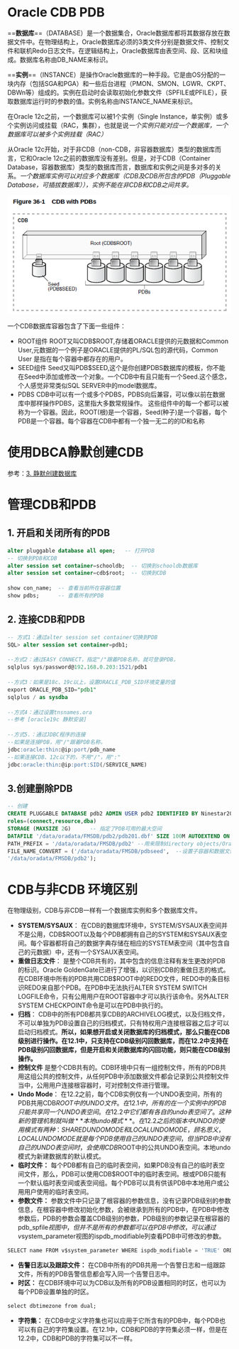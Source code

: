# Oracle CDB PDB

==**数据库**==（DATABASE）是一个数据集合，Oracle数据库都将其数据存放在数据文件中。在物理结构上，Oracle数据库必须的3类文件分别是数据文件、控制文件和联机Redo日志文件。在逻辑结构上，Oracle数据库由表空间、段、区和块组成。数据库名称由DB_NAME来标识。

==**实例**==（INSTANCE）是操作Oracle数据库的一种手段。它是由OS分配的一块内存（包括SGA和PGA）和一些后台进程（PMON、SMON、LGWR、CKPT、DBWn等）组成的。实例在启动时会读取初始化参数文件（SPFILE或PFILE），获取数据库运行时的参数的值。实例名称由INSTANCE_NAME来标识。

在Oracle 12c之前，一个数据库可以被1个实例（Single Instance，单实例）或多个实例访问或挂载（RAC，集群），也就是说*一个实例只能对应一个数据库，一个数据库可以被多个实例挂载（RAC）*

从Oracle 12c开始，对于非CDB（non-CDB，非容器数据库）类型的数据库而言，它和Oracle 12c之前的数据库没有差别。但是，对于CDB（Container Database，容器数据库）类型的数据库而言，数据库和实例之间是多对多的关系。*一个数据库实例可以对应多个数据库（CDB及CDB所包含的PDB（Pluggable Database，可插拔数据库）），实例不能在非CDB和CDB之间共享。*

![](assets/image-20221127211228967-20230610173813-oj2b00c.png)

一个CDB数据库容器包含了下面一些组件：

- ROOT组件
  ROOT又叫CDB$ROOT,存储着ORACLE提供的元数据和Common User,元数据的一个例子是ORACLE提供的PL/SQL包的源代码，Common User 是指在每个容器中都存在的用户。
- SEED组件
  Seed又叫PDB$SEED,这个是你创建PDBS数据库的模板，你不能在Seed中添加或修改一个对象。一个CDB中有且只能有一个Seed.这个感念，个人感觉非常类似SQL SERVER中的model数据库。
- PDBS
  CDB中可以有一个或多个PDBS，PDBS向后兼容，可以像以前在数据库中那样操作PDBS，这里指大多数常规操作。
  这些组件中的每一个都可以被称为一个容器。因此，ROOT(根)是一个容器，Seed(种子)是一个容器，每个PDB是一个容器。每个容器在CDB中都有一个独一无二的的ID和名称

# 使用DBCA静默创建CDB

参考：[3. 静默创建数据库](Oracle19c%20静默安装.md#3.%20静默创建数据库)

# 管理CDB和PDB

## 1. 开启和关闭所有的PDB

```sql
alter pluggable database all open;   -- 打开PDB
-- 切换到PDB和CDB 
alter session set container=schooldb;  -- 切换到schooldb数据库
alter session set container=cdb$root;  -- 切换到CDB

show con_name;  -- 查看当前所在容器位置
show pdbs;      -- 查看所有的PDB
```

## 2. 连接CDB和PDB

```sql
-- 方式1：通过alter session set container切换到PDB
SQL> alter session set container=pdb1;

--方式2：通过EASY CONNECT，指定"/"跟着PDB名称，就可登录PDB，
sqlplus sys/password@192.168.0.203:1521/pdb1

--方式3：如果是18c、19c以上，设置ORACLE_PDB_SID环境变量的值
export ORACLE_PDB_SID="pdb1"
sqlplus / as sysdba

--方式4：通过设置tnsnames.ora
--参考 [oracle19c 静默安装]

--方式5.：通过JDBC程序的连接
--如果是连接PDB，用"/"跟着PDB名称，  
jdbc:oracle:thin:@ip:port/pdb_name
--如果连接CDB、12c以下的，不用"/"，用":"
jdbc:oracle:thin:@ip:port:SID(/SERVICE_NAME)
```

## 3.创建删除PDB

```sql
-- 创建
CREATE PLUGGABLE DATABASE pdb2 ADMIN USER pdb2 IDENTIFIED BY Ninestar2022
roles=(connect,resource,dba)
STORAGE (MAXSIZE 2G)      -- 指定了PDB可用的最大空间
DATAFILE '/data/oradata/FMSDB/pdb2/pdb201.dbf' SIZE 100M AUTOEXTEND ON
PATH_PREFIX = '/data/oradata/FMSDB/pdb2' --用来限制directory objects/Oracle XML/Create pfile/Oracle wallets所在的目录
FILE_NAME_CONVERT = ('/data/oradata/FMSDB/pdbseed',  --设置子容器和数据文件副本的位置
'/data/oradata/FMSDB/pdb2');
```

# CDB与非CDB 环境区别

在物理级别，CDB与非CDB一样有一个数据库实例和多个数据库文件。

- **SYSTEM/SYSAUX**：
  在CDB的数据库环境中，SYSTEM/SYSAUX表空间并不是公用，CDB$ROOT以及每个PDB都拥有自己的SYSTEM和SYSAUX表空间。每个容器都将自己的数据字典存储在相应的SYSTEM表空间（其中包含自己的元数据）中，还有一个SYSAUX表空间。
- **重做日志文件**：
  是整个CDB共有的，其中包含的信息注释有发生更改的PDB的标识。Oracle GoldenGate已进行了增强，以识别CDB的重做日志的格式。在CDB环境中所有的PDB共用CDB$ROOT中的REDO文件，REDO中的条目标识REDO来自那个PDB。在PDB中无法执行ALTER SYSTEM SWITCH LOGFILE命令，只有公用用户在ROOT容器中才可以执行该命令。另外ALTER SYSTEM CHECKPOINT命令是可以在PDB中执行的。
- **归档**：
  CDB中的所有PDB都共享CDB的ARCHIVELOG模式，以及归档文件，不可以单独为PDB设置自己的归档模式，只有特权用户连接根容器之后才可以启动归档模式。**所以，如果想开启或关闭数据库的归档模式，那么只能在CDB级别进行操作。在12.1中，只支持在CDB级别闪回数据库，而在12.2中支持在PDB级别闪回数据库，但是开启和关闭数据库的闪回功能，则只能在CDB级别操作。**
- **控制文件**
  是整个CDB共有的。CDB环境中只有一组控制文件，所有的PDB共用这组公共的控制文件，从任何PDB中添加数据文件都会记录到公共控制文件当中，公用用户连接根容器时，可对控制文件进行管理。
- **Undo Mode**：
  在12.2之前，每个CDB实例仅有一个UNDO表空间，所有的PDB共用CDB$ROOT中的UNDO文件。在12.1中，所有的在一个实例中的PDB只能共享同一个UNDO表空间。在12.2中它们都有各自的undo表空间了。这种新的管理机制就叫做**本地undo模式**。在12.2之后的版本中UNDO的使用模式有两种：SHARED UNDO MODE和LOCAL UNDO MODE，顾名思义，LOCAL UNDO MODE就是每个PDB使用自己的UNDO表空间，但当PDB中没有自己的UNDO表空间时，会使用CDB$ROOT中的公共UNDO表空间。本地undo模式为新建数据库的默认模式。
- **临时文件：**
  每个PDB都有自己的临时表空间，如果PDB没有自己的临时表空间文件，那么，PDB可以使用CDB$ROOT中的临时表空间。根或PDB只能有一个默认临时表空间或表空间组。每个PDB可以具有供该PDB中本地用户或公用用户使用的临时表空间。
- **参数文件：**
  参数文件中只记录了根容器的参数信息，没有记录PDB级别的参数信息，在根容器中修改初始化参数，会被继承到所有的PDB中，在PDB中修改参数后，PDB的参数会覆盖CDB级别的参数，PDB级别的参数记录在根容器的pdb_spfile$视图中，但并不是所有的参数都可以在PDB中修改，可以通过v$system_parameter视图的ispdb_modifiable列查看PDB中可修改的参数。

```sql
SELECT name FROM v$system_parameter WHERE ispdb_modifiable = 'TRUE' ORDER BY name;
```

- **告警日志以及跟踪文件：**
  在CDB中所有的PDB共用一个告警日志和一组跟踪文件，所有的PDB告警信息都会写入同一个告警日志中。
- **时区：**
  在CDB环境中可以为CDB以及所有的PDB设置相同的时区，也可以为每个PDB设置单独的时区。

```sql
select dbtimezone from dual;
```

- **字符集：**
  在CDB中定义字符集也可以应用于它所含有的PDB中，每个PDB也可以有自己的字符集设置。在12.1中，CDB和PDB的字符集必须一样，但是在12.2中，CDB和PDB的字符集可以不一样。
